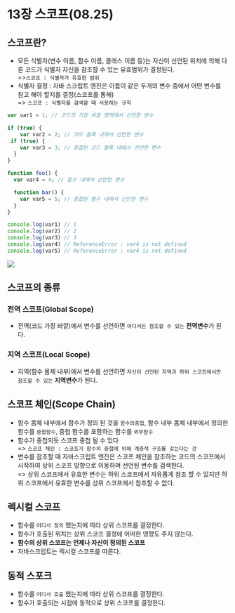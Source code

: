 # 13장 스코프(08.25)

## 스코프란? 
- 모든 식별자(변수 이름, 함수 이름, 클래스 이름 등)는 자신이 선언된 위치에 의해 다른 코드가 식별자 자신을 참조할 수 있는 유효범위가 결정된다.</br>
=>`스코프 : 식별자가 유효한 범위`
- 식별자 결정 : 자바 스크립트 엔진은 이름이 같은 두개의 변수 중에서 어떤 변수를 참고 해야 할지를 결정(스코프를 통해)</br>
=> `스코프 : 식별자를 검색할 때 사용하는 규칙` 

```javascript
var var1 = 1; // 코드의 가장 바깥 영역에서 선언한 변수

if (true) {
    var var2 = 2; // 코드 블록 내에서 선언한 변수 
 if (true) {
    var var3 = 3; // 중첩된 코드 블록 내에서 선언한 변수 
  }
}

function foo() {
  var var4 = 4; // 함수 내에서 선언한 변수

  function bar() {
    var var5 = 5; // 중첩된 함수 내에서 선언한 변수 
  }
}

console.log(var1) // 1
console.log(var2) // 2
console.log(var3) // 3
console.log(var4) // ReferenceError : var4 is not defined 
console.log(var5) // ReferenceError : var4 is not defined
```

![](https://velog.velcdn.com/images%2Fjinseoit%2Fpost%2F768d4117-0a6c-49c3-952c-74e663201b17%2Fimage.png)

## 스코프의 종류
### 전역 스코프(Global Scope)
- 전역(코드 가장 바깥)에서 변수를 선언하면 `어디서든 참조할 수 있는` **전역변수**가 된다.

### 지역 스코프(Local Scope)
- 지역(함수 몸체 내부)에서 변수를 선언하면 `자신이 선언된 지역과 하위 스코프에서만 참조할 수 있는` **지역변수**가 된다.

## 스코프 체인(Scope Chain)
- 함수 몸체 내부에서 함수가 정의 된 것을 `함수의중첩`, 함수 내부 몸체 내부에서 정의한 함수를 `중첩함수`, 중첩 함수를 포함하는 함수를 `외부함수`
- 함수가 중첩되듯 스코프 중첩 될 수 있다<br/>
=> `스코프 체인 : 스코프가 함수의 중첩에 의해 계층적 구조를 갖는다는 것`
- 변수를 참조할 때 자바스크립트 엔진은 스코프 체인을 참조하는 코드의 스코프에서 시작하여 상위 스코프 방향으로 이동하며 선언된 변수를 검색한다.<br/> 
=> 상위 스코프에서 유효한 변수는 하위 스코프에서 자유롭게 참조 할 수 있지만 하위 스코프에서 유효한 변수를 상위 스코프에서 참조할 수 없다. 

## 렉시컬 스코프
- 함수를 `어디서 정의` 했는지에 따라 상위 스코프를 결정한다.
- 함수가 호출된 위치는 상위 스코프 결정에 어떠한 영향도 주지 않는다.
- **함수의 상위 스코프는 언제나 자신이 정의된 스코프**
- 자바스크립트는 렉시컬 스코프를 따른다.

## 동적 스포크
- 함수를 `어디서 호출` 했는지에 따라 상위 스코프를 결정한다.
- 함수가 호출되는 시점에 동적으로 상위 스코프를 결정한다.